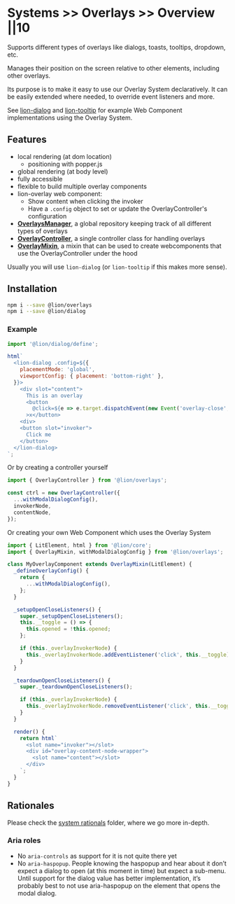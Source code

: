 # Systems >> Overlays >> Overview ||10

Supports different types of overlays like dialogs, toasts, tooltips, dropdown, etc.

Manages their position on the screen relative to other elements, including other overlays.

Its purpose is to make it easy to use our Overlay System declaratively. It can be easily extended where needed, to override event listeners and more.

See [lion-dialog](../../../components/interaction/dialog/overview.md) and [lion-tooltip](../../../components/interaction/tooltip/overview.md) for example Web Component implementations using the Overlay System.

## Features

- local rendering (at dom location)
  - positioning with popper.js
- global rendering (at body level)
- fully accessible
- flexible to build multiple overlay components
- lion-overlay web component:
  - Show content when clicking the invoker
  - Have a `.config` object to set or update the OverlayController's configuration
- [**OverlaysManager**](./features.md#overlaysmanager), a global repository keeping track of all different types of overlays
- [**OverlayController**](./features.md#overlaycontroller), a single controller class for handling overlays
- [**OverlayMixin**](./features.md#overlaymixin), a mixin that can be used to create webcomponents that use the OverlayController under the hood

Usually you will use `lion-dialog` (or `lion-tooltip` if this makes more sense).

## Installation

```bash
npm i --save @lion/overlays
npm i --save @lion/dialog
```

### Example

```js
import '@lion/dialog/define';

html`
  <lion-dialog .config=${{
    placementMode: 'global',
    viewportConfig: { placement: 'bottom-right' },
  }}>
    <div slot="content">
      This is an overlay
      <button
        @click=${e => e.target.dispatchEvent(new Event('overlay-close', { bubbles: true }))}
      >x</button>
    <div>
    <button slot="invoker">
      Click me
    </button>
  </lion-dialog>
`;
```

Or by creating a controller yourself

```js
import { OverlayController } from '@lion/overlays';

const ctrl = new OverlayController({
  ...withModalDialogConfig(),
  invokerNode,
  contentNode,
});
```

Or creating your own Web Component which uses the Overlay System

```js
import { LitElement, html } from '@lion/core';
import { OverlayMixin, withModalDialogConfig } from '@lion/overlays';

class MyOverlayComponent extends OverlayMixin(LitElement) {
  _defineOverlayConfig() {
    return {
      ...withModalDialogConfig(),
    };
  }

  _setupOpenCloseListeners() {
    super._setupOpenCloseListeners();
    this.__toggle = () => {
      this.opened = !this.opened;
    };

    if (this._overlayInvokerNode) {
      this._overlayInvokerNode.addEventListener('click', this.__toggle);
    }
  }

  _teardownOpenCloseListeners() {
    super._teardownOpenCloseListeners();

    if (this._overlayInvokerNode) {
      this._overlayInvokerNode.removeEventListener('click', this.__toggle);
    }
  }

  render() {
    return html`
      <slot name="invoker"></slot>
      <div id="overlay-content-node-wrapper">
        <slot name="content"></slot>
      </div>
    `;
  }
}
```

## Rationales

Please check the [system rationals](./rationale.md) folder, where we go more in-depth.

### Aria roles

- No `aria-controls` as support for it is not quite there yet
- No `aria-haspopup`. People knowing the haspopup and hear about it don’t expect a dialog to open (at this moment in time) but expect a sub-menu. Until support for the dialog value has better implementation, it’s probably best to not use aria-haspopup on the element that opens the modal dialog.
